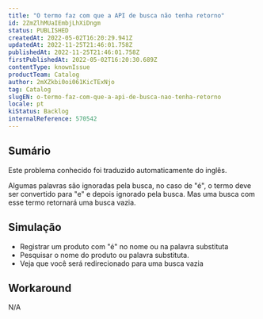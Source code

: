 ```yaml
---
title: "O termo faz com que a API de busca não tenha retorno"
id: 2ZmZlhMUaIEmbjLhXiDngm
status: PUBLISHED
createdAt: 2022-05-02T16:20:29.941Z
updatedAt: 2022-11-25T21:46:01.758Z
publishedAt: 2022-11-25T21:46:01.758Z
firstPublishedAt: 2022-05-02T16:20:30.689Z
contentType: knownIssue
productTeam: Catalog
author: 2mXZkbi0oi061KicTExNjo
tag: Catalog
slugEN: o-termo-faz-com-que-a-api-de-busca-nao-tenha-retorno
locale: pt
kiStatus: Backlog
internalReference: 570542
---
```


## Sumário

<div class="alert alert-info">
  <p>Este problema conhecido foi traduzido automaticamente do inglês.</p>
</div>


Algumas palavras são ignoradas pela busca, no caso de "é", o termo deve ser convertido para "e" e depois ignorado pela busca. Mas uma busca com esse termo retornará uma busca vazia.



## Simulação



- Registrar um produto com "é" no nome ou na palavra substituta
- Pesquisar o nome do produto ou palavra substituta.
- Veja que você será redirecionado para uma busca vazia



## Workaround


N/A

